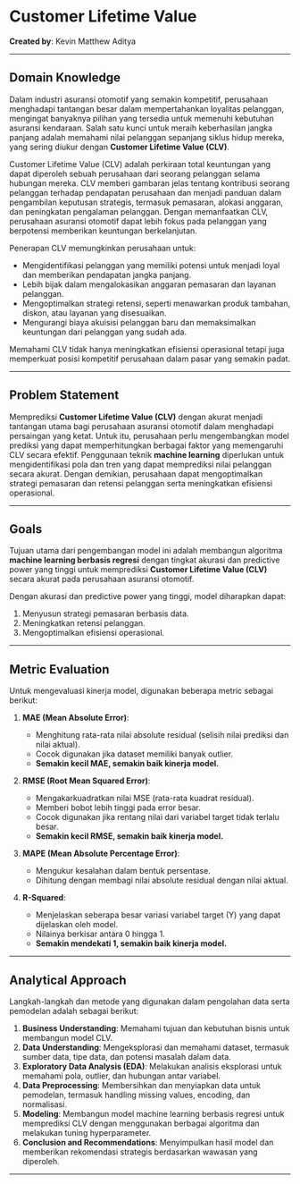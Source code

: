 # Customer Lifetime Value

**Created by**: Kevin Matthew Aditya

---

## **Domain Knowledge**
Dalam industri asuransi otomotif yang semakin kompetitif, perusahaan menghadapi tantangan besar dalam mempertahankan loyalitas pelanggan, mengingat banyaknya pilihan yang tersedia untuk memenuhi kebutuhan asuransi kendaraan. Salah satu kunci untuk meraih keberhasilan jangka panjang adalah memahami nilai pelanggan sepanjang siklus hidup mereka, yang sering diukur dengan **Customer Lifetime Value (CLV)**.

Customer Lifetime Value (CLV) adalah perkiraan total keuntungan yang dapat diperoleh sebuah perusahaan dari seorang pelanggan selama hubungan mereka. CLV memberi gambaran jelas tentang kontribusi seorang pelanggan terhadap pendapatan perusahaan dan menjadi panduan dalam pengambilan keputusan strategis, termasuk pemasaran, alokasi anggaran, dan peningkatan pengalaman pelanggan. Dengan memanfaatkan CLV, perusahaan asuransi otomotif dapat lebih fokus pada pelanggan yang berpotensi memberikan keuntungan berkelanjutan.

Penerapan CLV memungkinkan perusahaan untuk:
- Mengidentifikasi pelanggan yang memiliki potensi untuk menjadi loyal dan memberikan pendapatan jangka panjang.
- Lebih bijak dalam mengalokasikan anggaran pemasaran dan layanan pelanggan.
- Mengoptimalkan strategi retensi, seperti menawarkan produk tambahan, diskon, atau layanan yang disesuaikan.
- Mengurangi biaya akuisisi pelanggan baru dan memaksimalkan keuntungan dari pelanggan yang sudah ada.

Memahami CLV tidak hanya meningkatkan efisiensi operasional tetapi juga memperkuat posisi kompetitif perusahaan dalam pasar yang semakin padat.

---

## **Problem Statement**
Memprediksi **Customer Lifetime Value (CLV)** dengan akurat menjadi tantangan utama bagi perusahaan asuransi otomotif dalam menghadapi persaingan yang ketat. Untuk itu, perusahaan perlu mengembangkan model prediksi yang dapat memperhitungkan berbagai faktor yang memengaruhi CLV secara efektif. Penggunaan teknik **machine learning** diperlukan untuk mengidentifikasi pola dan tren yang dapat memprediksi nilai pelanggan secara akurat. Dengan demikian, perusahaan dapat mengoptimalkan strategi pemasaran dan retensi pelanggan serta meningkatkan efisiensi operasional.

---

## **Goals**
Tujuan utama dari pengembangan model ini adalah membangun algoritma **machine learning berbasis regresi** dengan tingkat akurasi dan predictive power yang tinggi untuk memprediksi **Customer Lifetime Value (CLV)** secara akurat pada perusahaan asuransi otomotif. 

Dengan akurasi dan predictive power yang tinggi, model diharapkan dapat:
1. Menyusun strategi pemasaran berbasis data.
2. Meningkatkan retensi pelanggan.
3. Mengoptimalkan efisiensi operasional.

---

## **Metric Evaluation**
Untuk mengevaluasi kinerja model, digunakan beberapa metric sebagai berikut:
1. **MAE (Mean Absolute Error)**: 
   - Menghitung rata-rata nilai absolute residual (selisih nilai prediksi dan nilai aktual).
   - Cocok digunakan jika dataset memiliki banyak outlier.
   - **Semakin kecil MAE, semakin baik kinerja model.**
   
2. **RMSE (Root Mean Squared Error)**:
   - Mengakarkuadratkan nilai MSE (rata-rata kuadrat residual).
   - Memberi bobot lebih tinggi pada error besar.
   - Cocok digunakan jika rentang nilai dari variabel target tidak terlalu besar.
   - **Semakin kecil RMSE, semakin baik kinerja model.**
   
3. **MAPE (Mean Absolute Percentage Error)**:
   - Mengukur kesalahan dalam bentuk persentase.
   - Dihitung dengan membagi nilai absolute residual dengan nilai aktual.
   
4. **R-Squared**:
   - Menjelaskan seberapa besar variasi variabel target (Y) yang dapat dijelaskan oleh model.
   - Nilainya berkisar antara 0 hingga 1.
   - **Semakin mendekati 1, semakin baik kinerja model.**

---

## **Analytical Approach**
Langkah-langkah dan metode yang digunakan dalam pengolahan data serta pemodelan adalah sebagai berikut:

1. **Business Understanding**: Memahami tujuan dan kebutuhan bisnis untuk membangun model CLV.
2. **Data Understanding**: Mengeksplorasi dan memahami dataset, termasuk sumber data, tipe data, dan potensi masalah dalam data.
3. **Exploratory Data Analysis (EDA)**: Melakukan analisis eksplorasi untuk memahami pola, outlier, dan hubungan antar variabel.
4. **Data Preprocessing**: Membersihkan dan menyiapkan data untuk pemodelan, termasuk handling missing values, encoding, dan normalisasi.
5. **Modeling**: Membangun model machine learning berbasis regresi untuk memprediksi CLV dengan menggunakan berbagai algoritma dan melakukan tuning hyperparameter.
6. **Conclusion and Recommendations**: Menyimpulkan hasil model dan memberikan rekomendasi strategis berdasarkan wawasan yang diperoleh.

--- 

